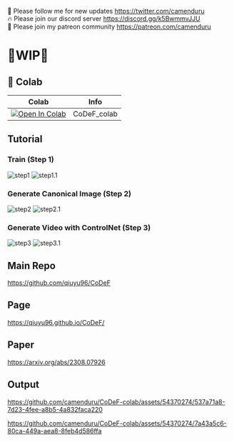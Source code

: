 🐣 Please follow me for new updates https://twitter.com/camenduru <br />
🔥 Please join our discord server https://discord.gg/k5BwmmvJJU <br />
🥳 Please join my patreon community https://patreon.com/camenduru <br />

# 🚦WIP🚦

## 🦒 Colab

| Colab | Info
| --- | --- |
[![Open In Colab](https://colab.research.google.com/assets/colab-badge.svg)](https://colab.research.google.com/github/camenduru/CoDeF-colab/blob/main/CoDeF_colab.ipynb) | CoDeF_colab

## Tutorial
### Train (Step 1)
![step1](https://github.com/camenduru/CoDeF-colab/assets/54370274/f4a15aca-7c20-414f-8aa3-3f9b65e4aeb2)
![step1.1](https://github.com/camenduru/CoDeF-colab/assets/54370274/4b1f3811-6c36-405b-bcd0-8dea5ab01ee0)

### Generate Canonical Image (Step 2)
![step2](https://github.com/camenduru/CoDeF-colab/assets/54370274/3bb653ef-3da7-44a1-aac6-56f244d8fe3b)
![step2.1](https://github.com/camenduru/CoDeF-colab/assets/54370274/c38e1bc5-2bb6-45d5-b4ba-c1727df4fd3f)

### Generate Video with ControlNet (Step 3)
![step3](https://github.com/camenduru/CoDeF-colab/assets/54370274/cb325788-6479-4e41-97c9-c9364c6ff98c)
![step3.1](https://github.com/camenduru/CoDeF-colab/assets/54370274/125d33cd-650c-4821-a04e-052caddedac0)


## Main Repo
https://github.com/qiuyu96/CoDeF

## Page
https://qiuyu96.github.io/CoDeF/

## Paper
https://arxiv.org/abs/2308.07926

## Output

https://github.com/camenduru/CoDeF-colab/assets/54370274/537a71a8-7d23-4fee-a8b5-4a832faca220

https://github.com/camenduru/CoDeF-colab/assets/54370274/7a43a5c6-80ca-449a-aea8-8feb4d586ffa